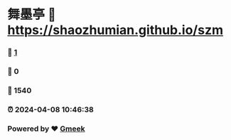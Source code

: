 # 舞墨亭 :link: https://shaozhumian.github.io/szm 
### :page_facing_up: [1](https://shaozhumian.github.io/szm/tag.html) 
### :speech_balloon: 0 
### :hibiscus: 1540 
### :alarm_clock: 2024-04-08 10:46:38 
### Powered by :heart: [Gmeek](https://github.com/Meekdai/Gmeek)
